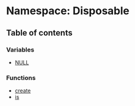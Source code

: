 # Namespace: Disposable

## Table of contents

### Variables

* [NULL](/auto-docs/utils/variables/Disposable.NULL.md)

### Functions

* [create](/auto-docs/utils/functions/Disposable.create.md)
* [is](/auto-docs/utils/functions/Disposable.is.md)
